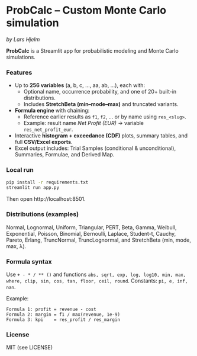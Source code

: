 # ProbCalc – Custom Monte Carlo simulation

*by Lars Hjelm*

**ProbCalc** is a Streamlit app for probabilistic modeling and Monte Carlo simulations.

### Features
- Up to **256 variables** (a, b, c, …, aa, ab, …), each with:
  - Optional name, occurrence probability, and one of 20+ built-in distributions.
  - Includes **StretchBeta (min–mode–max)** and truncated variants.
- **Formula engine** with chaining:
  - Reference earlier results as `f1`, `f2`, … or by name using `res_<slug>`.
  - Example: result name *Net Profit (EUR)* → variable `res_net_profit_eur`.
- Interactive **histogram + exceedance (CDF)** plots, summary tables, and full **CSV/Excel exports**.
- Excel output includes: Trial Samples (conditional & unconditional), Summaries, Formulae, and Derived Map.

### Local run
```bash
pip install -r requirements.txt
streamlit run app.py
```

Then open http://localhost:8501.

### Distributions (examples)

Normal, Lognormal, Uniform, Triangular, PERT, Beta, Gamma, Weibull, Exponential, Poisson, Binomial, Bernoulli, Laplace, Student-t, Cauchy, Pareto, Erlang, TruncNormal, TruncLognormal, and StretchBeta (min, mode, max, λ).

### Formula syntax

Use `+ - * / ** ()` and functions `abs, sqrt, exp, log, log10, min, max, where, clip, sin, cos, tan, floor, ceil, round`.
Constants: `pi, e, inf, nan`.

Example:

```
Formula 1: profit = revenue - cost
Formula 2: margin = f1 / max(revenue, 1e-9)
Formula 3: kpi    = res_profit / res_margin
```

### License

MIT (see LICENSE)

